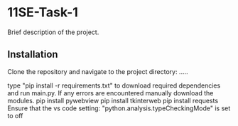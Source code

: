 # 11SE-Task-1

Brief description of the project.

## Installation

Clone the repository and navigate to the project directory:
.....

type "pip install -r requirements.txt" to download required dependencies and run main.py.
If any errors are encountered manually download the modules.
pip install pywebview
pip install tkinterweb
pip install requests
Ensure that the vs code setting: "python.analysis.typeCheckingMode" is set to off
